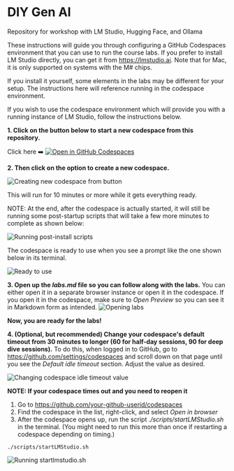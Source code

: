 # DIY Gen AI

Repository for workshop with LM Studio, Hugging Face, and Ollama

These instructions will guide you through configuring a GitHub Codespaces environment that you can use to run the course labs. 
If you prefer to install LM Studio directly, you can get it from https://lmstudio.ai. Note that for Mac, it is only supported on systems with the M# chips. 

If you install it yourself, some elements in the labs may be different for your setup. The instructions here will reference running in the codespace environment.

If you wish to use the codespace environment which will provide you with a running instance of LM Studio, follow the instructions below.

**1. Click on the button below to start a new codespace from this repository.**

Click here ➡️  [![Open in GitHub Codespaces](https://github.com/codespaces/badge.svg)](https://codespaces.new/skillrepos/diy-gen-ai?quickstart=1)

**2. Then click on the option to create a new codespace.**

![Creating new codespace from button](./images/dga01.png?raw=true "Creating new codespace from button")

This will run for 10 minutes or more while it gets everything ready.

NOTE: At the end, after the codespace is actually started, it will still be running some post-startup scripts that will take a few more minutes to complete as shown below:

![Running post-install scripts](./images/dga66.png?raw=true "Running post-install scripts")

The codespace is ready to use when you see a prompt like the one shown below in its terminal.

![Ready to use](./images/dga67.png?raw=true "Ready to use")


**3. Open up the *labs.md* file so you can follow along with the labs.**
You can either open it in a separate browser instance or open it in the codespace. If you open it in the codespace, make sure to *Open Preview* so you can see it in Markdown form as intended.
![Opening labs](./images/dga07.png?raw=true "Opening labs")

**Now, you are ready for the labs!**

**4. (Optional, but recommended) Change your codespace's default timeout from 30 minutes to longer (60 for half-day sessions, 90 for deep dive sessions).**
To do this, when logged in to GitHub, go to https://github.com/settings/codespaces and scroll down on that page until you see the *Default idle timeout* section. Adjust the value as desired.

![Changing codespace idle timeout value](./images/dga56.png?raw=true "Changing codespace idle timeout value")

**NOTE: If your codespace times out and you need to reopen it**

1. Go to https://github.com/your-github-userid/codespaces
2. Find the codespace in the list, right-click, and select *Open in browser*
3. After the codespace opens up, run the script *./scripts/startLMStudio.sh* in the terminal. (You might need to run this more than once if restarting a codespace depending on timing.)
```
./scripts/startLMStudio.sh
```

![Running startlmstudio.sh](./images/dga06.png?raw=true "Running startlmstudio.sh")


<br/><br/>

